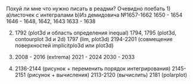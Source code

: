 Похуй ли мне что нужно писать в реадми? Очевидно поебать
1)
a)листочек с интегралами
b)Из демидовича
  №1657-1662
  1650 - 1654
  1646 - 1648, 1642, 1643
  1633 - 1638
  
2) 1792 (plot3d и область определения inequal) 
1794, 1795 (plot3d, contourplot 3d и 2d)
1797 (lim, plot3d) 
2194-2201 (совмещение поверхностей implicitplo3d или plot3d)
   
3) 2008 - 2016 (extrema)
2021 - 2024
2030 - 2033
   
4) 2136-2144 (рисунок + переменить порядок интегрирования)
2145-2151 (рисунок + вычисления)
2113-2120 (вычислить)
2181 (polarplot)
